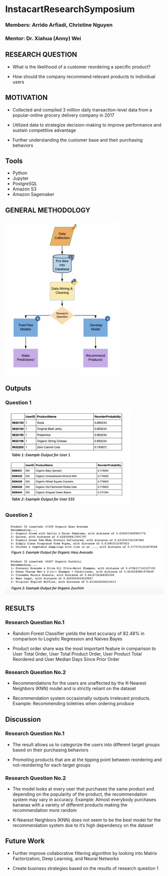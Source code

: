 # InstacartResearchSymposium
### Members: Arrido Arfiadi, Christine Nguyen
### Mentor: Dr. Xiahua (Anny) Wei

## RESEARCH QUESTION

* What is the likelihood of a customer reordering a specific product?

* How should the company recommend relevant products to individual users


## MOTIVATION

* Collected and compiled 3 million daily transaction-level data from a popular-online grocery delivery company in 2017

* Utilized data to strategize decision-making to improve performance and sustain competitive advantage

* Further understanding the customer base and their purchasing behaviors 

## Tools

* Python
* Jupyter
* PostgreSQL
* Amazon S3
* Amazon Sagemaker

## GENERAL METHODOLOGY

![](https://github.com/arridoarfiadi/InstacartResearchSymposium/blob/master/photos/metho.png)

## Outputs

### Question 1

![](https://github.com/arridoarfiadi/InstacartResearchSymposium/blob/master/photos/output2.png)


### Question 2

![](https://github.com/arridoarfiadi/InstacartResearchSymposium/blob/master/photos/output1.png)


## RESULTS

### Research Question No.1
* Random Forest Classifier yields the best accuracy of 82.48% in comparison to Logistic Regression and Naives Bayes

* Product order share was the most important feature in comparison to User Total Order, User Total Product Order, User Product Total Reordered and User Median Days Since Prior Order

### Research Question No.2
* Recommendations for the users are unaffected by the K-Nearest Neighbors (KNN) model and is strictly reliant on the dataset

* Recommendation system occasionally outputs irrelevant products. Example: Recommending toiletries when ordering produce 

## Discussion 

### Research Question No.1
* The result allows us to categorize the users into different target groups based on their purchasing behaviors

* Promoting products that are at the tipping point between reordering and not-reordering for each target groups

### Research Question No.2
* The model looks at every user that purchases the same product and depending on the popularity of the product, the recommendation system may vary in accuracy. Example: Almost everybody purchases bananas with a variety of different products making the recommendation more random

* K-Nearest Neighbors (KNN) does not seem to be the best model for the recommendation system due to it’s high dependency on the dataset

## Future Work

* Further improve collaborative filtering algorithm by looking into Matrix Factorization, Deep Learning, and Neural Networks

* Create business strategies based on the results of research question 1





